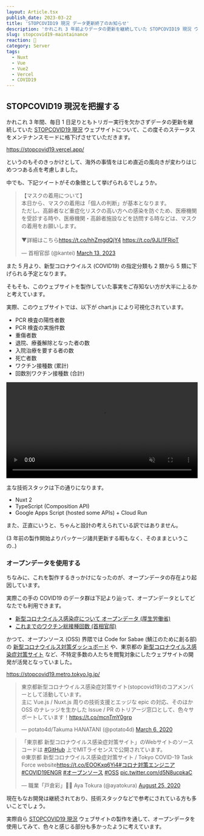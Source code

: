 ```yaml
---
layout: Article.tsx
publish_date: 2023-03-22
title: 'STOPCOVID19 現況 データ更新終了のお知らせ'
description: 'かれこれ 3 年前よりデータの更新を継続していた STOPCOVID19 現況 ウェブサイトのステータスをメンテナンスモードに格下げさせていただきます。'
slug: stopcovid19-maintainance
reaction: 💉
category: Server
tags:
  - Nuxt
  - Vue
  - Vue2
  - Vercel
  - COVID19
---
```


## STOPCOVID19 現況を把握する

かれこれ 3 年間、毎日 1 日足りともトリガー実行を欠かさずデータの更新を継続していた [STOPCOVID19 現況](https://stopcovid19.vercel.app/) ウェブサイトについて、この度そのステータスをメンテナンスモードに格下げさせていただきます。

https://stopcovid19.vercel.app/

というのもそのきっかけとして、海外の事情をはじめ直近の風向きが変わりはじめつつある点を考慮しました。

中でも、下記ツイートがその象徴として挙げられるでしょうか。

<blockquote class="twitter-tweet"><p lang="ja" dir="ltr">【マスクの着用について】<br>本日から、マスクの着用は「個人の判断」が基本となります。<br>ただし、高齢者など重症化リスクの高い方への感染を防ぐため、医療機関を受診する時や、医療機関・高齢者施設などを訪問する時などは、マスクの着用をお願いします。<br> <br>▼詳細はこちら<a href="https://t.co/hhZmgdQjY4">https://t.co/hhZmgdQjY4</a> <a href="https://t.co/9JLl1FRioT">https://t.co/9JLl1FRioT</a></p>&mdash; 首相官邸 (@kantei) <a href="https://twitter.com/kantei/status/1635156626675212290?ref_src=twsrc%5Etfw">March 13, 2023</a></blockquote> <script async src="https://platform.twitter.com/widgets.js" charset="utf-8"></script>

また 5 月より、新型コロナウイルス (COVID19) の指定分類も 2 類から 5 類に下げられる予定となります。

そもそも、このウェブサイトを製作していた事実をご存知ない方が大半に上るかと考えています。

実際、このウェブサイトでは、以下が chart.js により可視化されています。

- PCR 検査の陽性者数
- PCR 検査の実施件数
- 重傷者数
- 退院、療養解除となった者の数
- 入院治療を要する者の数
- 死亡者数
- ワクチン接種数 (累計)
- 回数別ワクチン接種数 (合計)

<video controls playsinline width="100%" autoplay loop muted="true" type="video/mp4" src="https://i.imgur.com/wfCE1Ma.mp4">
  Sorry, your browser doesn't support embedded videos.
</video>

主な技術スタックは下の通りになります。

- Nuxt 2
- TypeScript (Composition API)
- Google Apps Script (hosted some APIs) + Cloud Run

また、正直にいうと、ちゃんと設計の考えられている訳ではありません。

(3 年前の製作開始よりパッケージ諸共更新する暇もなく、そのままというこの..)

### オープンデータを使用する

ちなみに、これを製作するきっかけになったのが、オープンデータの存在より起因しています。

実際この手の COVID19 のデータ群は下記より辿って、オープンデータとしてどなたでも利用できます。

- [新型コロナウイルス感染症について オープンデータ (厚生労働省)](https://www.mhlw.go.jp/stf/covid-19/open-data.html)
- [これまでのワクチン総接種回数 (首相官邸)](https://www.kantei.go.jp/jp/headline/kansensho/vaccine.html)

かつて、オープンソース (OSS) 界隈では Code for Sabae (鯖江のために創る部) の [新型コロナウイルス対策ダッシュボード](https://www.stopcovid19.jp/) や、東京都の [新型コロナウイルス感染症対策サイト](https://stopcovid19.metro.tokyo.lg.jp/) など、不特定多数の人たちを閲覧対象にしたウェブサイトの開発が活発となっていました。

https://stopcovid19.metro.tokyo.lg.jp/

<blockquote class="twitter-tweet"><p lang="ja" dir="ltr">東京都新型コロナウイルス感染症対策サイト(stopcovid19)のコアメンバーとして活動しています。<br>主に Vue.js / Nuxt.js 周りの技術支援とエッジな epic の対応、そのほか OSS のナレッジを生かした Issue / PR のトリアージ窓口として、色々サポートしています！<a href="https://t.co/mcnTmY0grp">https://t.co/mcnTmY0grp</a></p>&mdash; potato4d/Takuma HANATANI (@potato4d) <a href="https://twitter.com/potato4d/status/1235873361688846338?ref_src=twsrc%5Etfw">March 6, 2020</a></blockquote> <script async src="https://platform.twitter.com/widgets.js" charset="utf-8"></script>

<blockquote class="twitter-tweet"><p lang="ja" dir="ltr">「東京都 新型コロナウイルス感染症対策サイト」のWebサイトのソースコードは <a href="https://twitter.com/hashtag/GitHub?src=hash&amp;ref_src=twsrc%5Etfw">#GitHub</a> 上でMITライセンスで公開されています。<br>🌐東京都 新型コロナウイルス感染症対策サイト / Tokyo COVID-19 Task Force website<a href="https://t.co/EOOKxq6Yi4">https://t.co/EOOKxq6Yi4</a><a href="https://twitter.com/hashtag/%E3%82%B3%E3%83%AD%E3%83%8A%E5%AF%BE%E7%AD%96%E3%82%A8%E3%83%B3%E3%82%B8%E3%83%8B%E3%82%A2?src=hash&amp;ref_src=twsrc%5Etfw">#コロナ対策エンジニア</a> <a href="https://twitter.com/hashtag/COVID19ENGR?src=hash&amp;ref_src=twsrc%5Etfw">#COVID19ENGR</a> <a href="https://twitter.com/hashtag/%E3%82%AA%E3%83%BC%E3%83%97%E3%83%B3%E3%82%BD%E3%83%BC%E3%82%B9?src=hash&amp;ref_src=twsrc%5Etfw">#オープンソース</a> <a href="https://twitter.com/hashtag/OSS?src=hash&amp;ref_src=twsrc%5Etfw">#OSS</a> <a href="https://t.co/d5N8ucpkaC">pic.twitter.com/d5N8ucpkaC</a></p>&mdash; 職業「戸倉彩」👩‍💻 Aya Tokura (@ayatokura) <a href="https://twitter.com/ayatokura/status/1298096532189667329?ref_src=twsrc%5Etfw">August 25, 2020</a></blockquote> <script async src="https://platform.twitter.com/widgets.js" charset="utf-8"></script>

現在もなお開発は継続されており、技術スタックなどで参考にされている方も多いことでしょう。

実際自ら [STOPCOVID19 現況](https://stopcovid19.vercel.app/) ウェブサイトの製作を通して、オープンデータを使用してみて、色々と感じる部分も多かったように考えています。
